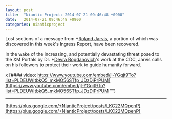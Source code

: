 ```yaml
---
layout: post
title:  "Niantic Project: 2014-07-21 09:46:48 +0900"
date:   2014-07-21 09:46:48 +0900
categories: nianticproject
---
```

Lost sections of a message from +[Roland Jarvis](https://plus.google.com/103568659333550762891 ""), a portion of which was discovered in this week's Ingress Report, have been recovered.

In the wake of the increasing, and potentially devastating threat posed to the XM Portals by Dr. +[Devra Bogdanovich](https://plus.google.com/102598577258553073047 "")'s work at the CDC, Jarvis calls on his followers to protect their work to guide humanity forward.

x
[#### video: https://www.youtube.com/embed/jl-YGqjt9To?list=PLDEUWItbkQ5_mkMO56STfp_JDzDiPrPUM](https://www.youtube.com/embed/jl-YGqjt9To?list=PLDEUWItbkQ5_mkMO56STfp_JDzDiPrPUM "")
- - -
[https://plus.google.com/+NianticProject/posts/LKC22MQpenP](https://plus.google.com/+NianticProject/posts/LKC22MQpenP)
